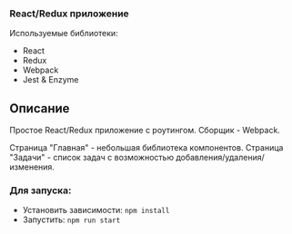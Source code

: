 ### React/Redux приложение

Используемые библиотеки:
- React
- Redux
- Webpack
- Jest & Enzyme

Описание
--
Простое React/Redux приложение с роутингом. Сборщик - Webpack.

Страница "Главная" - небольшая библиотека компонентов.
Страница "Задачи" - список задач с возможностью добавления/удаления/изменения.

### Для запуска:
- Установить зависимости: `npm install`
- Запустить: `npm run start`
